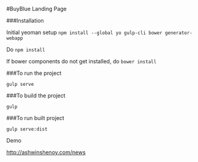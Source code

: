#BuyBlue Landing Page

###Installation

Initial yeoman setup
`npm install --global yo gulp-cli bower generator-webapp`

Do `npm install`

If bower components do not get installed,
do `bower install`

###To run the project

`gulp serve`

###To build the project

`gulp`

###To run built project

`gulp serve:dist`


Demo

http://ashwinshenoy.com/news
